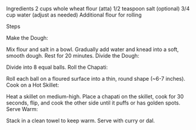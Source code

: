 Ingredients
2 cups whole wheat flour (atta)
1/2 teaspoon salt (optional)
3/4 cup water (adjust as needed)
Additional flour for rolling

Steps

Make the Dough:

Mix flour and salt in a bowl.
Gradually add water and knead into a soft, smooth dough. Rest for 20 minutes.
Divide the Dough:

Divide into 8 equal balls.
Roll the Chapati:

Roll each ball on a floured surface into a thin, round shape (~6-7 inches).
Cook on a Hot Skillet:

Heat a skillet on medium-high.
Place a chapati on the skillet, cook for 30 seconds, flip, and cook the other side until it puffs or has golden spots.
Serve Warm:

Stack in a clean towel to keep warm. Serve with curry or dal.